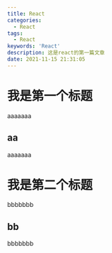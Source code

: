```yaml
---
title: React
categories:
  - React
tags:
  - React
keywords: 'React'
description: 这是react的第一篇文章
date: 2021-11-15 21:31:05
---
```


# 我是第一个标题

aaaaaaa

## aa

aaaaaaa

# 我是第二个标题

bbbbbbb

## bb

bbbbbbb

